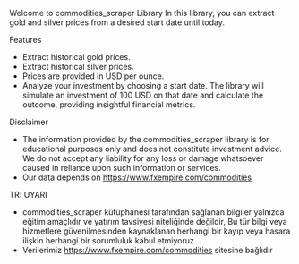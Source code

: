 Welcome to commodities_scraper Library
In this library, you can extract gold and silver prices from a desired start date until today.

Features
* Extract historical gold prices.
* Extract historical silver prices.
* Prices are provided in USD per ounce.
* Analyze your investment by choosing a start date. The library will simulate an investment of 100 USD on that date and calculate the outcome, providing insightful financial metrics.


Disclaimer
* The information provided by the commodities_scraper library is for educational purposes only and does not constitute investment advice. We do not accept any liability for any loss or damage whatsoever caused in reliance upon such information or services.
* Our data depends on https://www.fxempire.com/commodities

TR:
UYARI
* commodities_scraper kütüphanesi tarafından sağlanan bilgiler yalnızca eğitim amaçlıdır ve yatırım tavsiyesi niteliğinde değildir,
Bu tür bilgi veya hizmetlere güvenilmesinden kaynaklanan herhangi bir kayıp veya hasara ilişkin herhangi bir sorumluluk kabul etmiyoruz. .
* Verilerimiz https://www.fxempire.com/commodities sitesine bağlıdır


